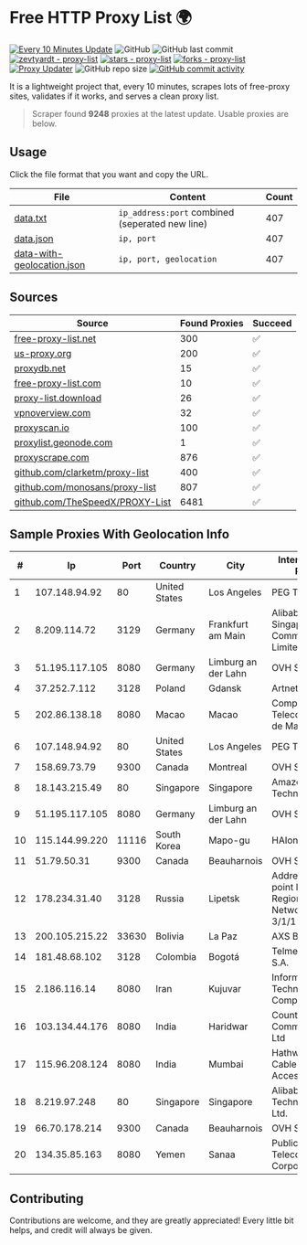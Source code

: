 
# Free HTTP Proxy List 🌍

[![Every 10 Minutes Update](https://github.com/mertguvencli/http-proxy-list/actions/workflows/main.yml/badge.svg?branch=main)](https://github.com/mertguvencli/http-proxy-list/actions/workflows/main.yml)
![GitHub](https://img.shields.io/github/license/mertguvencli/http-proxy-list)
![GitHub last commit](https://img.shields.io/github/last-commit/mertguvencli/http-proxy-list)
[![zevtyardt - proxy-list](https://img.shields.io/static/v1?label=zevtyardt&message=proxy-list&color=blue&logo=github)](https://github.com/zevtyardt/proxy-list "Go to GitHub repo")
[![stars - proxy-list](https://img.shields.io/github/stars/zevtyardt/proxy-list?style=social)](https://github.com/zevtyardt/proxy-list)
[![forks - proxy-list](https://img.shields.io/github/forks/zevtyardt/proxy-list?style=social)](https://github.com/zevtyardt/proxy-list)
[![Proxy Updater](https://github.com/zevtyardt/proxy-list/workflows/Proxy%20Updater/badge.svg)](https://github.com/zevtyardt/proxy-list/actions?query=workflow:"Proxy+Updater")
![GitHub repo size](https://img.shields.io/github/repo-size/zevtyardt/proxy-list)
[![GitHub commit activity](https://img.shields.io/github/commit-activity/m/zevtyardt/proxy-list?logo=commits)](https://github.com/zevtyardt/proxy-list/commits/main)

It is a lightweight project that, every 10 minutes, scrapes lots of free-proxy sites, validates if it works, and serves a clean proxy list.

> Scraper found **9248** proxies at the latest update. Usable proxies are below.

## Usage

Click the file format that you want and copy the URL.

|File|Content|Count|
|----|-------|-----|
|[data.txt](https://raw.githubusercontent.com/mertguvencli/http-proxy-list/main/proxy-list/data.txt)|`ip_address:port` combined (seperated new line)|407|
|[data.json](https://raw.githubusercontent.com/mertguvencli/http-proxy-list/main/proxy-list/data.json)|`ip, port`|407|
|[data-with-geolocation.json](https://raw.githubusercontent.com/mertguvencli/http-proxy-list/main/proxy-list/data-with-geolocation.json)|`ip, port, geolocation`|407|

## Sources

|Source|Found Proxies|Succeed|
|------|-------------|-------|
|[free-proxy-list.net](https://free-proxy-list.net)|300|✅|
|[us-proxy.org](https://www.us-proxy.org)|200|✅|
|[proxydb.net](http://proxydb.net)|15|✅|
|[free-proxy-list.com](https://free-proxy-list.com/?page=&port=&type%5B%5D=http&type%5B%5D=https&up_time=0&search=Search)|10|✅|
|[proxy-list.download](https://www.proxy-list.download/HTTP)|26|✅|
|[vpnoverview.com](https://vpnoverview.com/privacy/anonymous-browsing/free-proxy-servers)|32|✅|
|[proxyscan.io](https://www.proxyscan.io)|100|✅|
|[proxylist.geonode.com](https://proxylist.geonode.com/api/proxy-list?limit=300&page=1&sort_by=lastChecked&sort_type=desc&protocols=http,https)|1|✅|
|[proxyscrape.com](https://api.proxyscrape.com/v2/?request=displayproxies&protocol=http&timeout=10000&country=all&ssl=all&anonymity=all)|876|✅|
|[github.com/clarketm/proxy-list](https://raw.githubusercontent.com/clarketm/proxy-list/master/proxy-list-raw.txt)|400|✅|
|[github.com/monosans/proxy-list](https://raw.githubusercontent.com/monosans/proxy-list/main/proxies/http.txt)|807|✅|
|[github.com/TheSpeedX/PROXY-List](https://raw.githubusercontent.com/TheSpeedX/PROXY-List/master/http.txt)|6481|✅|


## Sample Proxies With Geolocation Info

|#|Ip|Port|Country|City|Internet Service Provider|
|-|--|----|-------|----|-------------------------|
|1|107.148.94.92|80|United States|Los Angeles|PEG TECH INC|
|2|8.209.114.72|3129|Germany|Frankfurt am Main|Alibaba.com Singapore E-Commerce Private Limited|
|3|51.195.117.105|8080|Germany|Limburg an der Lahn|OVH SAS|
|4|37.252.7.112|3128|Poland|Gdansk|Artnet Sp. z o.o.|
|5|202.86.138.18|8080|Macao|Macao|Companhia de Telecomunicacoes de Macau|
|6|107.148.94.92|80|United States|Los Angeles|PEG TECH INC|
|7|158.69.73.79|9300|Canada|Montreal|OVH SAS|
|8|18.143.215.49|80|Singapore|Singapore|Amazon Technologies Inc.|
|9|51.195.117.105|8080|Germany|Limburg an der Lahn|OVH SAS|
|10|115.144.99.220|11116|South Korea|Mapo-gu|HAIonNet|
|11|51.79.50.31|9300|Canada|Beauharnois|OVH SAS|
|12|178.234.31.40|3128|Russia|Lipetsk|Address point-to-point Lipetsk Regional Public Network BBN-3/1/1 General|
|13|200.105.215.22|33630|Bolivia|La Paz|AXS Bolivia S. A.|
|14|181.48.68.102|3128|Colombia|Bogotá|Telmex Colombia S.A.|
|15|2.186.116.14|8080|Iran|Kujuvar|Information Technology Company|
|16|103.134.44.176|8080|India|Haridwar|Countrylink Communiction Pvt Ltd|
|17|115.96.208.124|8080|India|Mumbai|Hathway IP over Cable Internet Access|
|18|8.219.97.248|80|Singapore|Singapore|Alibaba (US) Technology Co., Ltd.|
|19|66.70.178.214|9300|Canada|Beauharnois|OVH SAS|
|20|134.35.85.163|8080|Yemen|Sanaa|Public Telecommunication Corporation|



## Contributing

Contributions are welcome, and they are greatly appreciated! Every
little bit helps, and credit will always be given.

